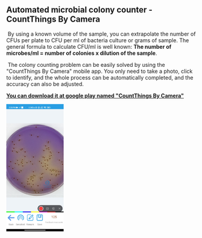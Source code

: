 ## Automated microbial colony counter  - CountThings By Camera 

​    By using a known volume of the sample, you can extrapolate the number of CFUs per plate to CFU per ml of bacteria culture or grams of sample. The general formula to calculate CFU/ml is well known: **The number of microbes/ml = number of colonies x dilution of the sample**.

​    The colony counting problem can be easily solved by using the "CountThings By Camera" mobile app. You only need to take a photo, click to identify, and the whole process can be automatically completed, and the accuracy can also be adjusted.

[**You can download it at google play named "CountThings By Camera"**](https://play.google.com/store/apps/details?id=cn.movingshop.counting.global)

<img src="colony\12.jpg" alt="Automated microbial colony counter" style="zoom:33%;" />
